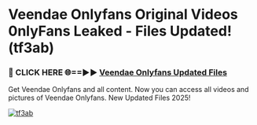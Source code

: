 # Veendae Onlyfans Original Videos 0nlyFans Leaked - Files Updated! (tf3ab)

<h3>🔴 CLICK HERE 🌐==►► <a href="https://tinyurl.com/ehrbuxhb" rel="nofollow">Veendae Onlyfans Updated Files</a></h3>

Get Veendae Onlyfans and all content. Now you can access all videos and pictures of Veendae Onlyfans. New Updated Files 2025!

[![tf3ab](https://i.imgur.com/lVYEuWS.gif)](https://tinyurl.com/ehrbuxhb)
